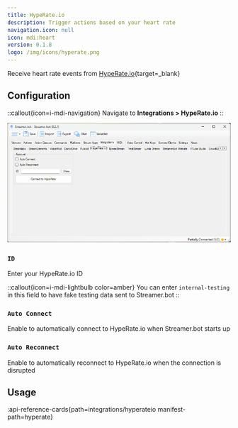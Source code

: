 ```yaml
---
title: HypeRate.io
description: Trigger actions based on your heart rate
navigation.icon: null
icon: mdi:heart
version: 0.1.8
logo: /img/icons/hyperate.png
---
```


Receive heart rate events from [HypeRate.io](https://hyperate.io){target=_blank}

## Configuration

::callout{icon=i-mdi-navigation}
Navigate to **Integrations > HypeRate.io**
::

![HypeRate Configuration](assets/hyperate.png)

### `ID`
Enter your HypeRate.io ID

::callout{icon=i-mdi-lightbulb color=amber}
You can enter `internal-testing` in this field to have fake testing data sent to Streamer.bot
::

### `Auto Connect`
Enable to automatically connect to HypeRate.io when Streamer.bot starts up

### `Auto Reconnect`
Enable to automatically reconnect to HypeRate.io when the connection is disrupted

## Usage
:api-reference-cards{path=integrations/hyperateio manifest-path=hyperate}